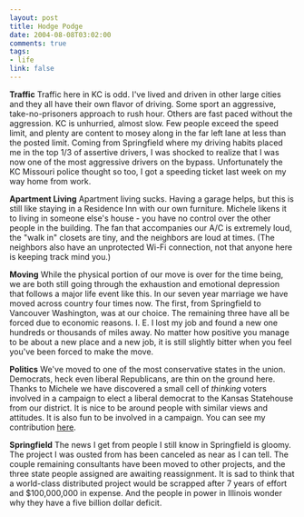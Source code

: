 ```yaml
--- 
layout: post
title: Hodge Podge
date: 2004-08-08T03:02:00
comments: true
tags:
- life
link: false
---
```

<b>Traffic</b>
Traffic here in KC is odd. I've lived and driven in other large cities and they all have their own flavor of driving. Some sport an aggressive, take-no-prisoners approach to rush hour. Others are fast paced without the aggression. KC is unhurried, almost slow. Few people exceed the speed limit, and plenty are content to mosey along in the far left lane at less than the posted limit. Coming from Springfield where my driving habits placed me in the top 1/3 of assertive drivers, I was shocked to realize that I was now one of the most aggressive drivers on the bypass. Unfortunately the KC Missouri police thought so too, I got a speeding ticket last week on my way home from work.

<b>Apartment Living</b>
Apartment living sucks. Having a garage helps, but this is still like staying in a Residence Inn with our own furniture. Michele likens it to living in someone else's house - you have no control over the other people in the building. The fan that accompanies our A/C is extremely loud, the "walk in" closets are tiny, and the neighbors are loud at times. (The neighbors also have an unprotected Wi-Fi connection, not that anyone here is keeping track mind you.)

<b>Moving</b>
While the physical portion of our move is over for the time being, we are both still going through the exhaustion and emotional depression that follows a major life event like this. In our seven year marriage we have moved across country four times now. The first, from Springfield to Vancouver Washington, was at our choice. The remaining three have all be forced due to economic reasons. I. E. I lost my job and found a new one hundreds or thousands of miles away. No matter how positive you manage to be about a new place and a new job, it is still slightly bitter when you feel you've been forced to make the move.

<b>Politics</b>
We've moved to one of the most conservative states in the union. Democrats, heck even liberal Republicans, are thin on the ground here. Thanks to Michele we have discovered a small cell of _thinking_ voters involved in a campaign to elect a liberal democrat to the Kansas Statehouse from our district. It is nice to be around people with similar views and attitudes. It is also fun to be involved in a campaign. You can see my contribution <a href="http://bobterrill.com" title="Bob Terrill For Representative">here</a>.

<b>Springfield</b>
The news I get from people I still know in Springfield is gloomy. The project I was ousted from has been canceled as near as I can tell. The couple remaining consultants have been moved to other projects, and the three state people assigned are awaiting reassignment. It is sad to think that a world-class distributed project would be scrapped after 7 years of effort and $100,000,000 in expense. And the people in power in Illinois wonder why they have a five billion dollar deficit.

